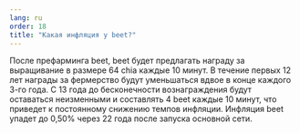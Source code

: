 ```yaml
---
lang: ru
order: 18
title: "Какая инфляция у beet?"
---
```


После префарминга beet, beet будет предлагать награду за выращивание в размере 64 сhia каждые 10 минут. В течение первых 12 лет награды за фермерство будут уменьшаться вдвое в конце каждого 3-го года. С 13 года до бесконечности вознаграждения будут оставаться неизменными и составлять 4 beet каждые 10 минут, что приведет к постоянному снижению темпов инфляции. Инфляция beet упадет до 0,50% через 22 года после запуска основной сети.
